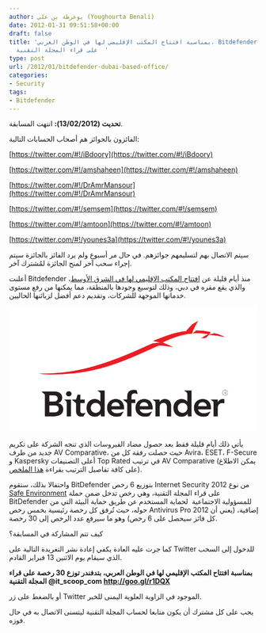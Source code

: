 ```yaml
---
author: يوغرطة بن علي (Youghourta Benali)
date: 2012-01-31 09:51:58+00:00
draft: false
title: 'بمناسبة افتتاح المكتب الإقليمي لها في الوطن العربي، Bitdefender توزع 30 رخصة
  على قراء المجلة التقنية  '
type: post
url: /2012/01/bitdefender-dubai-based-office/
categories:
- Security
tags:
- Bitdefender
---
```


**تحديث (13/02/2012):** انتهت المسابقة.




الفائزون بالجوائز هم أصحاب الحسابات التالية:




[https://twitter.com/#!/iBdoory](https://twitter.com/#!/iBdoory)




[https://twitter.com/#!/amshaheen](https://twitter.com/#!/amshaheen)




[https://twitter.com/#!/DrAmrMansour](https://twitter.com/#!/DrAmrMansour)




[https://twitter.com/#!/semsem](https://twitter.com/#!/semsem)




[https://twitter.com/#!/amtoon](https://twitter.com/#!/amtoon)




[https://twitter.com/#!/younes3a](https://twitter.com/#!/younes3a)




سيتم الاتصال بهم لتسليمهم جوائزهم. في حال مر أسبوع ولم يرد الفائز بالجائزة سيتم إجراء سحب آخر لمنح الجائزة لمُشترك آخر.




أعلنت Bitdefender منذ أيام قليلة عن [افتتاح المكتب الإقليمي لها في الشرق الأوسط](http://www.bitdefenderme.com/news/%D8%A8%D8%AA%D8%AF%D9%8A%D9%81%D9%86%D8%AF%D8%B1-%D8%AA%D8%B3%D8%AA%D9%87%D8%AF%D9%81-%D8%B3%D9%88%D9%82-%D8%A7%D9%84%D8%B4%D8%B1%D9%83%D8%A7%D8%AA-%D8%A7%D9%84%D9%83%D8%A8%D8%B1%D9%89-%D9%81%D9%8A-%D8%A7%D9%84%D8%B4%D8%B1%D9%82-%D8%A7%D9%84%D8%A7%D9%88%D8%B3%D8%B7-%D8%A8%D8%A7%D9%81%D8%AA%D8%AA%D8%A7%D8%AD-%D9%85%D9%83%D8%AA%D8%A8-%D8%A7%D9%82%D9%84%D9%8A%D9%85%D9%8A-%D8%AC%D8%AF%D9%8A%D8%AF-2344.html)، والذي يقع مقره في دبي، وذلك لتوسيع وجودها بالمنطقة، مما يمكنها من رفع مستوى خدماتها الموجهة للشركات، وتقديم دعم أفضل لزبائنها الحاليين.




[![](Bitdefender-Red.png)
](Bitdefender-Red.png)




يأتي ذلك أيام قليلة فقط بعد حصول مضاد الفيروسات الذي تنجه الشركة على تكريم جديد من طرف AV Comparative، حيث حصلت رفقة كل من Avira، ESET، F-Secure و Kaspersky أعلى التصنيفات Top Rated في ترتيب AV Comparative (يمكن الاطلاع على كافة تفاصيل الترتيب بقراءة [هذا الملخص](http://www.av-comparatives.org/images/stories/test/summary/summary2011.pdf)).




واحتفالا بذلك، ستقوم BitDefender بتوزيع 6 رخص Internet Security 2012 من نوع [Safe Environment](http://www.bitdefender.com/media/html/safeenvironment/#1) على قراء المجلة التقنية، وهي رخص تدخل ضمن حملة BitDefender للمسؤولية الاجتماعية  لحماية المستخدم عن طريق حماية البيئة التي من حوله، حيث تُرفق كل رخصة رئيسية بخمس رخص Antivirus Pro 2012 إضافية، (يعني أن كل فائز سيحصل على 6 رخص) وهو ما سيرفع عدد الرخص إلى 30 رخصة.




كيف تتم المشاركة في المسابقة؟




كما جرت عليه العادة يكفي إعادة نشر التغريدة التالية على Twitter للدخول إلى السحب الذي سيقام يوم الاثنين 13 فبراير القادم.




**بمناسبة افتتاح المكتب الإقليمي لها في الوطن العربي، بتدفندر توزع 30 رخصة على قراء المجلة التقنية @it_scoop_com http://goo.gl/r1DQX**




أو بالضغط على زر Twitter الموجود في الزاوية العلوية اليمنى للخبر.




يجب على كل مشترك أن يكون متابعا لحساب المجلة التقنية ليتسنى الاتصال به في حال فوزه.
